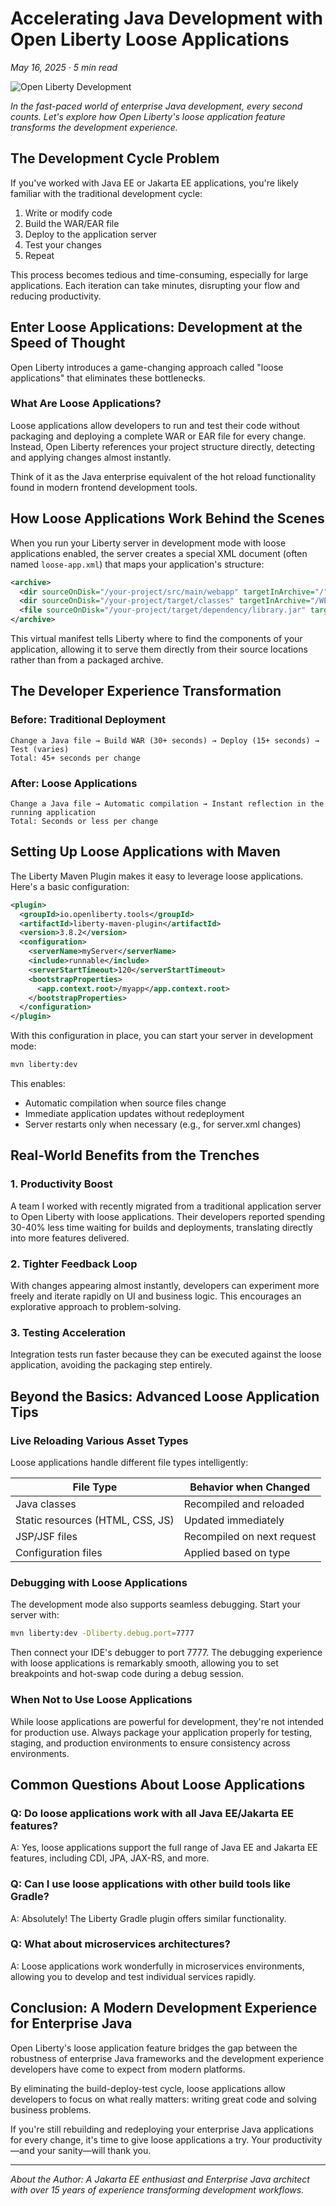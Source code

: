 # Accelerating Java Development with Open Liberty Loose Applications

*May 16, 2025 · 5 min read*

![Open Liberty Development](https://openliberty.io/img/blog/loose-config.png)

*In the fast-paced world of enterprise Java development, every second counts. Let's explore how Open Liberty's loose application feature transforms the development experience.*

## The Development Cycle Problem

If you've worked with Java EE or Jakarta EE applications, you're likely familiar with the traditional development cycle:

1. Write or modify code
2. Build the WAR/EAR file
3. Deploy to the application server
4. Test your changes
5. Repeat

This process becomes tedious and time-consuming, especially for large applications. Each iteration can take minutes, disrupting your flow and reducing productivity.

## Enter Loose Applications: Development at the Speed of Thought

Open Liberty introduces a game-changing approach called "loose applications" that eliminates these bottlenecks.

### What Are Loose Applications?

Loose applications allow developers to run and test their code without packaging and deploying a complete WAR or EAR file for every change. Instead, Open Liberty references your project structure directly, detecting and applying changes almost instantly.

Think of it as the Java enterprise equivalent of the hot reload functionality found in modern frontend development tools.

## How Loose Applications Work Behind the Scenes

When you run your Liberty server in development mode with loose applications enabled, the server creates a special XML document (often named `loose-app.xml`) that maps your application's structure:

```xml
<archive>
  <dir sourceOnDisk="/your-project/src/main/webapp" targetInArchive="/"/>
  <dir sourceOnDisk="/your-project/target/classes" targetInArchive="/WEB-INF/classes"/>
  <file sourceOnDisk="/your-project/target/dependency/library.jar" targetInArchive="/WEB-INF/lib/library.jar"/>
</archive>
```

This virtual manifest tells Liberty where to find the components of your application, allowing it to serve them directly from their source locations rather than from a packaged archive.

## The Developer Experience Transformation

### Before: Traditional Deployment

```
Change a Java file → Build WAR (30+ seconds) → Deploy (15+ seconds) → Test (varies)
Total: 45+ seconds per change
```

### After: Loose Applications

```
Change a Java file → Automatic compilation → Instant reflection in the running application
Total: Seconds or less per change
```

## Setting Up Loose Applications with Maven

The Liberty Maven Plugin makes it easy to leverage loose applications. Here's a basic configuration:

```xml
<plugin>
  <groupId>io.openliberty.tools</groupId>
  <artifactId>liberty-maven-plugin</artifactId>
  <version>3.8.2</version>
  <configuration>
    <serverName>myServer</serverName>
    <include>runnable</include>
    <serverStartTimeout>120</serverStartTimeout>
    <bootstrapProperties>
      <app.context.root>/myapp</app.context.root>
    </bootstrapProperties>
  </configuration>
</plugin>
```

With this configuration in place, you can start your server in development mode:

```bash
mvn liberty:dev
```

This enables:

- Automatic compilation when source files change
- Immediate application updates without redeployment
- Server restarts only when necessary (e.g., for server.xml changes)

## Real-World Benefits from the Trenches

### 1. Productivity Boost

A team I worked with recently migrated from a traditional application server to Open Liberty with loose applications. Their developers reported spending 30-40% less time waiting for builds and deployments, translating directly into more features delivered.

### 2. Tighter Feedback Loop

With changes appearing almost instantly, developers can experiment more freely and iterate rapidly on UI and business logic. This encourages an explorative approach to problem-solving.

### 3. Testing Acceleration

Integration tests run faster because they can be executed against the loose application, avoiding the packaging step entirely.

## Beyond the Basics: Advanced Loose Application Tips

### Live Reloading Various Asset Types

Loose applications handle different file types intelligently:

| File Type | Behavior when Changed |
|-----------|------------------------|
| Java classes | Recompiled and reloaded |
| Static resources (HTML, CSS, JS) | Updated immediately |
| JSP/JSF files | Recompiled on next request |
| Configuration files | Applied based on type |

### Debugging with Loose Applications

The development mode also supports seamless debugging. Start your server with:

```bash
mvn liberty:dev -Dliberty.debug.port=7777
```

Then connect your IDE's debugger to port 7777. The debugging experience with loose applications is remarkably smooth, allowing you to set breakpoints and hot-swap code during a debug session.

### When Not to Use Loose Applications

While loose applications are powerful for development, they're not intended for production use. Always package your application properly for testing, staging, and production environments to ensure consistency across environments.

## Common Questions About Loose Applications

### Q: Do loose applications work with all Java EE/Jakarta EE features?

A: Yes, loose applications support the full range of Java EE and Jakarta EE features, including CDI, JPA, JAX-RS, and more.

### Q: Can I use loose applications with other build tools like Gradle?

A: Absolutely! The Liberty Gradle plugin offers similar functionality.

### Q: What about microservices architectures?

A: Loose applications work wonderfully in microservices environments, allowing you to develop and test individual services rapidly.

## Conclusion: A Modern Development Experience for Enterprise Java

Open Liberty's loose application feature bridges the gap between the robustness of enterprise Java frameworks and the development experience developers have come to expect from modern platforms.

By eliminating the build-deploy-test cycle, loose applications allow developers to focus on what really matters: writing great code and solving business problems.

If you're still rebuilding and redeploying your enterprise Java applications for every change, it's time to give loose applications a try. Your productivity—and your sanity—will thank you.

---

*About the Author: A Jakarta EE enthusiast and Enterprise Java architect with over 15 years of experience transforming development workflows.*
